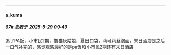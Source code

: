 ﻿
*****

####  a_kuma  
##### 67#       发表于 2025-5-29 09:49

追了PA饭，小市民2期，撸猫灰姑娘，夏日口袋，莉可莉丝泡面，末日酒店是之后一口气补完的，感觉观感最好的是pa饭和小市民2期还有末日酒店

